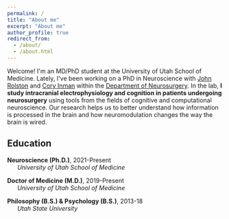 ```yaml
---
permalink: /
title: "About me"
excerpt: "About me"
author_profile: true
redirect_from:
  - /about/
  - /about.html
---
```


Welcome! I'm an MD/PhD student at the University of Utah School of Medicine. Lately, I've been working on a PhD in Neuroscience with [John Rolston](https://www.rolstonlab.com) and [Cory Inman](http://inman-lab.com/) within the [Department of Neurosurgery](https://medicine.utah.edu/neurosurgery/). In the lab, **I study intracranial electrophysiology and cognition in patients undergoing neurosurgery** using tools from the fields of cognitive and computational neuroscience. Our research helps us to better understand how information is processed in the brain and how neuromodulation changes the way the brain is wired.

## Education

<i class="fas fa-graduation-cap" aria-hidden="true"></i>  **Neuroscience (Ph.D.)**, 2021-Present \
      *University of Utah School of Medicine*

<i class="fas fa-graduation-cap" aria-hidden="true"></i>  **Doctor of Medicine (M.D.)**, 2019-Present \
      *University of Utah School of Medicine*

<i class="fas fa-graduation-cap" aria-hidden="true"></i>  **Philosophy (B.S.) & Psychology (B.S.)**, 2013-18 \
      *Utah State University*
